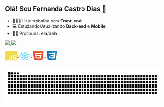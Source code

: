 ## Olá! Sou Fernanda Castro Dias 👋

- 👩🏼‍💻 Hoje trabalho com **Front-end** <br />
- 💻 Estudando/Atualizando **Back-end** e **Mobile** <br />
- 👩🏼 Pronouns: ela/dela

<div>
  <a href="https://github.com/fernandacastrodias44">
  <img height="180em" src="https://github-readme-stats.vercel.app/api?username=fernandacastrodias44&show_icons=true&theme=dracula&include_all_commits=true&count_private=true"/>
  <img height="180em" src="https://github-readme-stats.vercel.app/api/top-langs/?username=fernandacastrodias44&layout=compact&langs_count=16&theme=dracula"/>
</div>

<div style="display: inline_block"><br>
  <img align="center" al="Fer-Js" height="30" width="40" src="https://raw.githubusercontent.com/devicons/devicon/master/icons/javascript/javascript-plain.svg">
  <img align="center" alt="Fer-React" height="30" width="40" src="https://raw.githubusercontent.com/devicons/devicon/master/icons/react/react-original.svg">
  <img align="center" alt="Fer-HTML" height="30" width="40" src="https://raw.githubusercontent.com/devicons/devicon/master/icons/html5/html5-original.svg">
  <img align="center" alt="Fer-CSS" height="30" width="40" src="https://raw.githubusercontent.com/devicons/devicon/master/icons/css3/css3-original.svg">
</div>

##

<picture align="center">
  <source media="(prefers-color-scheme: dark)" srcset="https://raw.githubusercontent.com/fernandacastrodias44/fernandacastrodias44/output/github-contribution-grid-snake-dark.svg">
  <source media="(prefers-color-scheme: light)" srcset="https://raw.githubusercontent.com/fernandacastrodias44/fernandacastrodias44/output/github-contribution-grid-snake-dark.svg">
  <img align="center" alt="github contribution grid snake animation" src="https://raw.githubusercontent.com/fernandacastrodias44/fernandacastrodias44/output/github-contribution-grid-snake.svg">
</picture>
